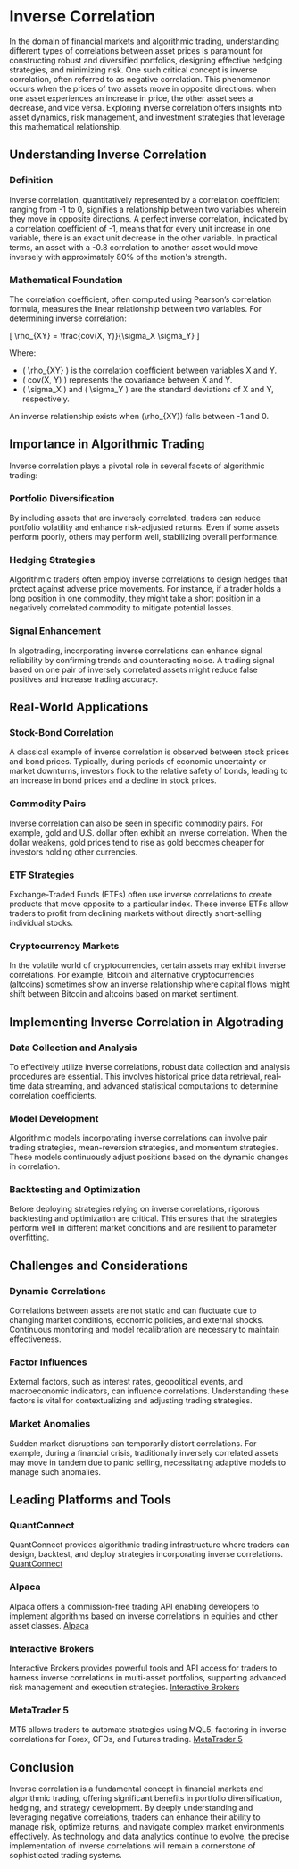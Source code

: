 # Inverse Correlation

In the domain of financial markets and algorithmic trading, understanding different types of correlations between asset prices is paramount for constructing robust and diversified portfolios, designing effective hedging strategies, and minimizing risk. One such critical concept is inverse correlation, often referred to as negative correlation. This phenomenon occurs when the prices of two assets move in opposite directions: when one asset experiences an increase in price, the other asset sees a decrease, and vice versa. Exploring inverse correlation offers insights into asset dynamics, risk management, and investment strategies that leverage this mathematical relationship.

## Understanding Inverse Correlation

### Definition
Inverse correlation, quantitatively represented by a correlation coefficient ranging from -1 to 0, signifies a relationship between two variables wherein they move in opposite directions. A perfect inverse correlation, indicated by a correlation coefficient of -1, means that for every unit increase in one variable, there is an exact unit decrease in the other variable. In practical terms, an asset with a -0.8 correlation to another asset would move inversely with approximately 80% of the motion's strength.

### Mathematical Foundation
The correlation coefficient, often computed using Pearson’s correlation formula, measures the linear relationship between two variables. For determining inverse correlation:

\[ 
\rho_{XY} = \frac{cov(X, Y)}{\sigma_X \sigma_Y} 
\]

Where:
- \( \rho_{XY} \) is the correlation coefficient between variables X and Y.
- \( cov(X, Y) \) represents the covariance between X and Y.
- \( \sigma_X \) and \( \sigma_Y \) are the standard deviations of X and Y, respectively.

An inverse relationship exists when \(\rho_{XY}\) falls between -1 and 0.

## Importance in Algorithmic Trading

Inverse correlation plays a pivotal role in several facets of algorithmic trading:

### Portfolio Diversification
By including assets that are inversely correlated, traders can reduce portfolio volatility and enhance risk-adjusted returns. Even if some assets perform poorly, others may perform well, stabilizing overall performance.

### Hedging Strategies
Algorithmic traders often employ inverse correlations to design hedges that protect against adverse price movements. For instance, if a trader holds a long position in one commodity, they might take a short position in a negatively correlated commodity to mitigate potential losses.

### Signal Enhancement
In algotrading, incorporating inverse correlations can enhance signal reliability by confirming trends and counteracting noise. A trading signal based on one pair of inversely correlated assets might reduce false positives and increase trading accuracy.

## Real-World Applications

### Stock-Bond Correlation
A classical example of inverse correlation is observed between stock prices and bond prices. Typically, during periods of economic uncertainty or market downturns, investors flock to the relative safety of bonds, leading to an increase in bond prices and a decline in stock prices.

### Commodity Pairs
Inverse correlation can also be seen in specific commodity pairs. For example, gold and U.S. dollar often exhibit an inverse correlation. When the dollar weakens, gold prices tend to rise as gold becomes cheaper for investors holding other currencies.

### ETF Strategies
Exchange-Traded Funds (ETFs) often use inverse correlations to create products that move opposite to a particular index. These inverse ETFs allow traders to profit from declining markets without directly short-selling individual stocks.

### Cryptocurrency Markets
In the volatile world of cryptocurrencies, certain assets may exhibit inverse correlations. For example, Bitcoin and alternative cryptocurrencies (altcoins) sometimes show an inverse relationship where capital flows might shift between Bitcoin and altcoins based on market sentiment.

## Implementing Inverse Correlation in Algotrading

### Data Collection and Analysis
To effectively utilize inverse correlations, robust data collection and analysis procedures are essential. This involves historical price data retrieval, real-time data streaming, and advanced statistical computations to determine correlation coefficients.

### Model Development
Algorithmic models incorporating inverse correlations can involve pair trading strategies, mean-reversion strategies, and momentum strategies. These models continuously adjust positions based on the dynamic changes in correlation.

### Backtesting and Optimization
Before deploying strategies relying on inverse correlations, rigorous backtesting and optimization are critical. This ensures that the strategies perform well in different market conditions and are resilient to parameter overfitting.

## Challenges and Considerations

### Dynamic Correlations
Correlations between assets are not static and can fluctuate due to changing market conditions, economic policies, and external shocks. Continuous monitoring and model recalibration are necessary to maintain effectiveness.

### Factor Influences
External factors, such as interest rates, geopolitical events, and macroeconomic indicators, can influence correlations. Understanding these factors is vital for contextualizing and adjusting trading strategies.

### Market Anomalies
Sudden market disruptions can temporarily distort correlations. For example, during a financial crisis, traditionally inversely correlated assets may move in tandem due to panic selling, necessitating adaptive models to manage such anomalies.

## Leading Platforms and Tools

### QuantConnect
QuantConnect provides algorithmic trading infrastructure where traders can design, backtest, and deploy strategies incorporating inverse correlations. [QuantConnect](https://www.quantconnect.com/)

### Alpaca
Alpaca offers a commission-free trading API enabling developers to implement algorithms based on inverse correlations in equities and other asset classes. [Alpaca](https://alpaca.markets/)

### Interactive Brokers
Interactive Brokers provides powerful tools and API access for traders to harness inverse correlations in multi-asset portfolios, supporting advanced risk management and execution strategies. [Interactive Brokers](https://www.interactivebrokers.com/)

### MetaTrader 5
MT5 allows traders to automate strategies using MQL5, factoring in inverse correlations for Forex, CFDs, and Futures trading. [MetaTrader 5](https://www.metatrader5.com/)

## Conclusion

Inverse correlation is a fundamental concept in financial markets and algorithmic trading, offering significant benefits in portfolio diversification, hedging, and strategy development. By deeply understanding and leveraging negative correlations, traders can enhance their ability to manage risk, optimize returns, and navigate complex market environments effectively. As technology and data analytics continue to evolve, the precise implementation of inverse correlations will remain a cornerstone of sophisticated trading systems.
